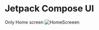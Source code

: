 # Jetpack Compose UI
Only Home screen 
![HomeScreeen](https://github.com/aravindrajpalani/JetpackComposeFnBApp/assets/26147720/e1121a99-8ef9-40de-98ab-fe221a12f0e1)
